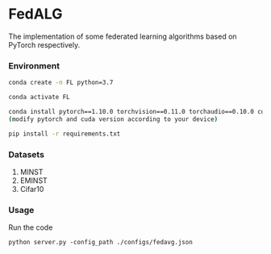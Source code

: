 # FedALG

The implementation of some federated learning algorithms  based on PyTorch respectively.

### Environment

```bash
conda create -n FL python=3.7

conda activate FL

conda install pytorch==1.10.0 torchvision==0.11.0 torchaudio==0.10.0 cudatoolkit=11.3 -c pytorch -c conda-forge
(modify pytorch and cuda version according to your device)

pip install -r requirements.txt

```

### Datasets

1. MINST
3. EMINST
4. Cifar10

### Usage

Run the code

```asp
python server.py -config_path ./configs/fedavg.json
```
